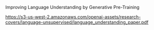 Improving Language Understanding by Generative Pre-Training

https://s3-us-west-2.amazonaws.com/openai-assets/research-covers/language-unsupervised/language_understanding_paper.pdf